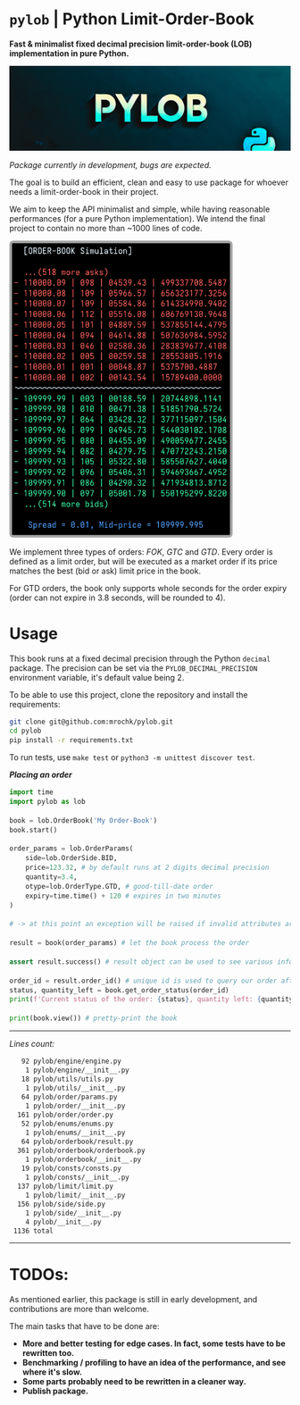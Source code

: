 # `pylob` | Python Limit-Order-Book
**Fast &amp; minimalist fixed decimal precision limit-order-book (LOB) implementation in pure Python.**

<img src="logo.jpg" width=800>

*Package currently in development, bugs are expected.*

The goal is to build an efficient, clean and easy to use package for whoever needs a limit-order-book in their project. 

We aim to keep the API minimalist and simple, while having reasonable performances (for a pure Python implementation). We intend the final project to contain no more than ~1000 lines of code.

<img src="ss.png" width=400>

We implement three types of orders: *FOK*, *GTC* and *GTD*. Every order is defined as a limit order, but will be executed as a market order if its price matches the best (bid or ask) limit price in the book.

For GTD orders, the book only supports whole seconds for the order expiry (order can not expire in 3.8 seconds, will be rounded to 4). 

# Usage

This book runs at a fixed decimal precision through the Python `decimal` package. The precision can be set via the `PYLOB_DECIMAL_PRECISION` environment variable, it's default value being 2.

To be able to use this project, clone the repository and install the requirements: 
```bash
git clone git@github.com:mrochk/pylob.git
cd pylob
pip install -r requirements.txt
```

To run tests, use `make test` or `python3 -m unittest discover test`.

***Placing an order***
```python
import time
import pylob as lob

book = lob.OrderBook('My Order-Book')
book.start()

order_params = lob.OrderParams(
    side=lob.OrderSide.BID,
    price=123.32, # by default runs at 2 digits decimal precision
    quantity=3.4,
    otype=lob.OrderType.GTD, # good-till-date order
    expiry=time.time() + 120 # expires in two minutes
)

# -> at this point an exception will be raised if invalid attributes are provided

result = book(order_params) # let the book process the order

assert result.success() # result object can be used to see various infos about the order execution

order_id = result.order_id() # unique id is used to query our order after it's been placed
status, quantity_left = book.get_order_status(order_id)
print(f'Current status of the order: {status}, quantity left: {quantity_left}.')

print(book.view()) # pretty-print the book
```

***

*Lines count:*
```
   92 pylob/engine/engine.py
    1 pylob/engine/__init__.py
   18 pylob/utils/utils.py
    1 pylob/utils/__init__.py
   64 pylob/order/params.py
    1 pylob/order/__init__.py
  161 pylob/order/order.py
   52 pylob/enums/enums.py
    1 pylob/enums/__init__.py
   64 pylob/orderbook/result.py
  361 pylob/orderbook/orderbook.py
    1 pylob/orderbook/__init__.py
   19 pylob/consts/consts.py
    1 pylob/consts/__init__.py
  137 pylob/limit/limit.py
    1 pylob/limit/__init__.py
  156 pylob/side/side.py
    1 pylob/side/__init__.py
    4 pylob/__init__.py
 1136 total
```

***

# TODOs:

As mentioned earlier, this package is still in early development, and contributions are more than welcome.

The main tasks that have to be done are:
- **More and better testing for edge cases. In fact, some tests have to be rewritten too.**
- **Benchmarking / profiling to have an idea of the performance, and see where it's slow.**
- **Some parts probably need to be rewritten in a cleaner way.**
- **Publish package.**
